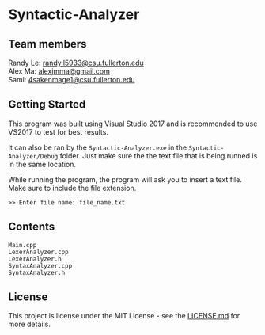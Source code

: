 # Syntactic-Analyzer

## Team members
Randy Le: randy.l5933@csu.fullerton.edu <br />
Alex Ma: alexjmma@gmail.com <br />
Sami: 4sakenmage1@csu.fullerton.edu <br />

## Getting Started
This program was built using Visual Studio 2017 and is recommended to use VS2017 to test for best results. <br />

It can also be ran by the `Syntactic-Analyzer.exe` in the `Syntactic-Analyzer/Debug` folder. Just make sure the the text file that is being runned is in the same location.

While running the program, the program will ask you to insert a text file. Make sure to include the file extension.
```
>> Enter file name: file_name.txt
```

## Contents
```
Main.cpp
LexerAnalyzer.cpp
LexerAnalyzer.h
SyntaxAnalyzer.cpp
SyntaxAnalyzer.h
```

## License
This project is license under the MIT License - see the [LICENSE.md](https://github.com/RandyKoiSA/Syntactic-Analyzer/blob/master/LICENSE) for more details.
